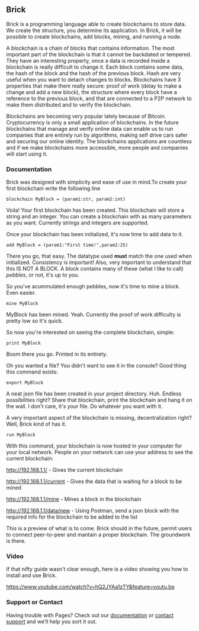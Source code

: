 ## Brick

Brick is a programming language able to create blockchains to store data. We create the structure, you determine its application. In Brick, it will be possible to create blockchains, add blocks, mining, and running a node. 

A blockchain is a chain of blocks that contains information. The most important part of the blockchain is that it cannot be backdated or tempered. They have an interesting property, once a data is recorded inside a blockchain is really difficult to change it. Each block contains some data, the hash of the block and the hash of the previous block. Hash are very useful when you want to detach changes to blocks. Blockchains have 3 properties that make them really secure: proof of work (delay to make a change and add a new block), the structure where every block have a reference to the previous block, and that are connected to a P2P network to make them distributed and to verify the blockchain.

Blockchains are becoming very popular lately because of Bitcoin. Cryptocurrency is only a small application of blockchains. In the future blockchains that manage and verify online data can enable us to run companies that are entirely run by algorithms, making self drive cars safer and securing our online identity. The blockchains applications are countless and if we make blockchains more accessible, more people and companies will start using it. 


### Documentation

Brick was designed with simplicity and ease of use in mind.To create your first blockchain write the following line

`blockchain MyBlock = (param1:str, param2:int)`

Voila! Your first blockchain has been created. This blockchain will store a string and an integer. You can create a blockchain with as many parameters as you want. Currently strings and integers are supported. 

Once your blockchain has been initialized, it's now time to add data to it. 

`add MyBlock = (param1:"First time!",param2:25)`

There you go, that easy. The datatype used **must** match the one used when initialized. Consistency is important! Also, very important to understand that this IS NOT A BLOCK. A block contains many of these (what I like to call) _pebbles_, or not, it's up to you.

So you've acummulated enough pebbles, now it's time to mine a block. Even easier.

`mine MyBlock`

MyBlock has been mined. Yeah. Currently the proof of work difficulty is pretty low so it's quick.

So now you're interested on seeing the complete blockchain, simple:

`print MyBlock`

Boom there you go. Printed in its entirety. 

Oh you wanted a file? You didn't want to see it in the console? Good thing this command exists:

`export MyBlock`

A neat json file has been created in your project directory. Huh. Endless possibilities right? Share that blockchain, print the blockchain and hang it on the wall. I don't care, it's your file. Do whatever you want with it.

A very important aspect of the blockchain is missing, decentralization right? Well, Brick kind of has it.

`run MyBlock`

With this command, your blockchain is now hosted in your computer for your local network. People on your network can use your address to see the current blockchain:

http://192.168.1.1/ - Gives the current blockchain

http://192.168.1.1/current - Gives the data that is waiting for a block to be mined

http://192.168.1.1/mine - Mines a block in the blockchain

http://192.168.1.1/data/new - Using Postman, send a json block with the required info for the blockchain to be added to the list

This is a preview of what is to come. Brick should in the future, permit users to connect peer-to-peer and mantain a proper blockchain. The groundwork is there. 



### Video

If that nifty guide wasn't clear enough, here is a video showing you how to install and use Brick.

https://www.youtube.com/watch?v=hQ2JYAa1zTY&feature=youtu.be

### Support or Contact

Having trouble with Pages? Check out our [documentation](https://help.github.com/categories/github-pages-basics/) or [contact support](https://github.com/contact) and we’ll help you sort it out.
